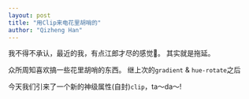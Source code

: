 ```yaml
---
layout: post
title: "用Clip来电花里胡哨的"
author: "Qizheng Han"
---
```


我不得不承认，最近的我，有点江郎才尽的感觉🤯。 其实就是拖延。 

众所周知喜欢搞一些花里胡哨的东西。 继上次的`gradient` & `hue-rotate`之后 

今天我们引来了一个新的神级属性(自封)`clip`，ta～da～! 

